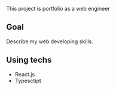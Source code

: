 This project is portfolio as a web engineer

## Goal

Describe my web developing skills.

## Using techs

- React.js
- Typesctipt
